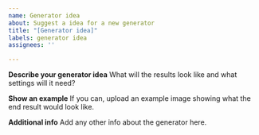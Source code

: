 ```yaml
---
name: Generator idea
about: Suggest a idea for a new generator
title: "[Generator idea]"
labels: generator idea
assignees: ''

---
```


**Describe your generator idea**
What will the results look like and what
settings will it need?

**Show an example**
If you can, upload an example image showing what the end
result would look like.

**Additional info**
Add any other info about the generator here.
